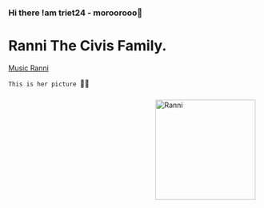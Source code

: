 ### Hi there !am triet24 - moroorooo👋
# Ranni The Civis Family.
[Music Ranni](https://soundcloud.com/minh-tri-t-nguy-n-174609835/sets/loved)

```This is her picture ```💞😱
<div style="float: right; margin: 10px;">
  <img src="https://imgur.com/yKVP66Q.jpg" alt="Ranni" width="200"/>
</div>
